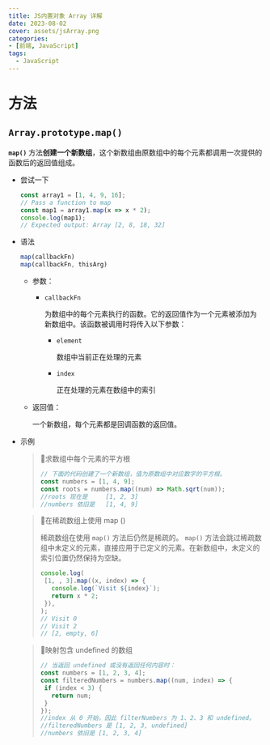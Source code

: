 ```yaml
---
title: JS内置对象 Array 详解
date: 2023-08-02
cover: assets/jsArray.png
categories:
- [前端, JavaScript]
tags:
  - JavaScript
---
```


# 方法

## `Array.prototype.map()`

**`map()`** 方法**创建一个新数组**，这个新数组由原数组中的每个元素都调用一次提供的函数后的返回值组成。

+   尝试一下
    
    ```js
    const array1 = [1, 4, 9, 16];
    // Pass a function to map
    const map1 = array1.map(x => x * 2);
    console.log(map1);
    // Expected output: Array [2, 8, 18, 32]
    ```
    
+   语法
    
    ```js
    map(callbackFn)
    map(callbackFn, thisArg)
    ```
    
    +   参数：
        
        +   `callbackFn`
            
            为数组中的每个元素执行的函数。它的返回值作为一个元素被添加为新数组中。该函数被调用时将传入以下参数：
            
            +   `element`
                
                数组中当前正在处理的元素
                
            +   `index`
                
                正在处理的元素在数组中的索引
        
    +   返回值：
        
        一个新数组，每个元素都是回调函数的返回值。
    
+   示例
    
    > 📗求数组中每个元素的平方根
    >
    > ```js
    > // 下面的代码创建了一个新数组，值为原数组中对应数字的平方根。
    > const numbers = [1, 4, 9];
    > const roots = numbers.map((num) => Math.sqrt(num));
    > //roots 现在是     [1, 2, 3]
    > //numbers 依旧是   [1, 4, 9]
    > ```
    
    > 🍏在稀疏数组上使用 map ()
    >
    > 稀疏数组在使用 `map()` 方法后仍然是稀疏的。 `map()` 方法会跳过稀疏数组中未定义的元素，直接应用于已定义的元素。在新数组中，未定义的索引位置仍然保持为空缺。
    >
    > ```js
    > console.log(
    >  [1, , 3].map((x, index) => {
    >    console.log(`Visit ${index}`);
    >    return x * 2;
    >  }),
    > );
    > // Visit 0
    > // Visit 2
    > // [2, empty, 6]
    > ```
    
    > 💚映射包含 undefined 的数组
    >
    > ```js
    > // 当返回 undefined 或没有返回任何内容时：
    > const numbers = [1, 2, 3, 4];
    > const filteredNumbers = numbers.map((num, index) => {
    >  if (index < 3) {
    >    return num;
    >  }
    > });
    > //index 从 0 开始，因此 filterNumbers 为 1、2、3 和 undefined。
    > //filteredNumbers 是 [1, 2, 3, undefined]
    > //numbers 依旧是 [1, 2, 3, 4]
    > ```
